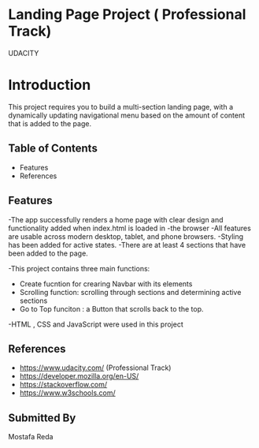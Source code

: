 # Landing Page Project ( Professional Track)
UDACITY



# Introduction
This project requires you to build a multi-section landing page, with a dynamically updating navigational menu based on the amount of content that is added to the page.

## Table of Contents

* Features
* References


## Features 


-The app  successfully renders a home page with clear design and functionality added when index.html is loaded in -the browser
-All features are usable across modern desktop, tablet, and phone browsers.
-Styling has been added for active states.
-There are at least 4 sections that have been added to the page.

-This project contains three main functions:

* Create fucntion for crearing Navbar with its elements
* Scrolling function: scrolling through sections and determining active sections
* Go to Top funciton : a Button that scrolls back to the top.

-HTML , CSS and JavaScript were used in this project




## References
* https://www.udacity.com/ (Professional Track)
* https://developer.mozilla.org/en-US/
* https://stackoverflow.com/
* https://www.w3schools.com/


## Submitted By

Mostafa Reda